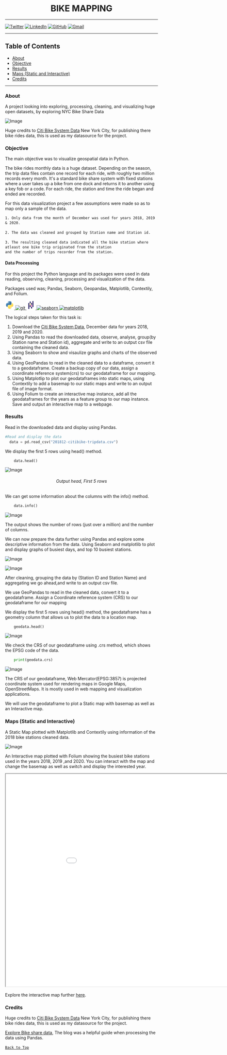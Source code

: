<a name="top"></a>
<h1 align="center">BIKE MAPPING</h1>

***
[![Twitter](https://img.shields.io/badge/tyson_okoth-%231DA1F2.svg?style=for-the-badge&logo=Twitter&logoColor=white)](https://twitter.com/tyson_okoth)
[![LinkedIn](https://img.shields.io/badge/linkedin-%230077B5.svg?style=for-the-badge&logo=linkedin&logoColor=white)](https://www.linkedin.com/in/okoth-tyson-0968a9178/)
[![GitHub](https://img.shields.io/badge/github-%23121011.svg?style=for-the-badge&logo=github&logoColor=white)](https://github.com/tokoth)
[![Gmail](https://img.shields.io/badge/Gmail-D14836?style=for-the-badge&logo=gmail&logoColor=white)](mailto:tysonokoth8@gmail.com)

***
## Table of Contents
* [About](#About)
* [Objective](#About)
* [Results](#Results)
* [Maps (Static and Interactive)](#Maps)
* [Credits](#Credits)

***

<a name="About"></a>
### About
A  project looking into exploring, processing, cleaning, and visualizing huge open datasets, by exploring NYC Bike Share Data

![Image](https://drive.google.com/uc?export=view&id=12RrVqvfGr7JIgHuept4swzHCWKOchnHF)
 
Huge credits to [Citi Bike System Data](https://ride.citibikenyc.com/system-data) New York City, for publishing there bike rides data, this is used as my datasource for the project.

### Objective

The main objective was to visualize geospatial data in Python.

The bike rides monthly data is a huge dataset. Depending on the season, the trip data files contain one record for each ride, with roughly two million records every month. It's a standard bike share system with fixed stations where a user takes up a bike from one dock and returns it to another using a key fob or a code. For each ride, the station and time the ride began and ended are recorded.

For this data visualization project a few assumptions were made so as to map only a sample of the data.

    1. Only data from the month of December was used for years 2018, 2019 & 2020.
    
    2. The data was cleaned and grouped by Station name and Station id.
    
    3. The resulting cleaned data indicated all the bike station where atleast one bike trip originated from the station
    and the number of trips recorder from the station.


#### Data Processing

For this project the Python language and its packages were used in
data reading, observing, cleaning, processing and visualization of the data.

Packages used was; Pandas, Seaborn, Geopandas, Matplotlib, Contextily, and Folium.

<p align="left">  <a href="https://www.python.org" target="_blank" rel="noreferrer"> <img src="https://raw.githubusercontent.com/devicons/devicon/master/icons/python/python-original.svg" alt="python" width="30" height="30"/> </a> <a href="https://git-scm.com/" target="_blank" rel="noreferrer"> <img src="https://www.vectorlogo.zone/logos/git-scm/git-scm-icon.svg" alt="git" width="30" height="30"/> </a> <a href="https://pandas.pydata.org/" target="_blank" rel="noreferrer"> <img src="https://raw.githubusercontent.com/devicons/devicon/2ae2a900d2f041da66e950e4d48052658d850630/icons/pandas/pandas-original.svg" alt="pandas" width="30" height="30"/> </a> <a href="https://seaborn.pydata.org/" target="_blank" rel="noreferrer"> <img src="https://seaborn.pydata.org/_images/logo-mark-lightbg.svg" alt="seaborn" width="30" height="30"/> </a>  <a href="https://matplotlib.org/" target="_blank" rel="noreferrer"> <img src="https://upload.wikimedia.org/wikipedia/commons/8/84/Matplotlib_icon.svg" alt="matplotlib" width="30" height="30"/> </a></p>


The logical steps taken for this task is:
1. Download the [Citi Bike System Data](https://ride.citibikenyc.com/system-data), December data for years 2018, 2019 and 2020. 
2. Using Pandas to read the downloaded data, observe, analyse, group(by Station name and Station id), aggregate and write to an output csv file containing the cleaned data.
3. Using Seaborn to show and visaulize graphs and charts of the observed data.
4. Using GeoPandas to read in the cleaned data to a dataframe, convert it to a geodataframe. Create a backup copy of our data, assign a coordinate reference system(crs) to our geodataframe for our mapping.
5. Using Matplotlip to plot our geodataframes into static maps, using Contextily to add a basemap to our static maps and write to an output file of image format.
6. Using Folium to create an interactive map instance, add all the geodataframes for the years as a feature group to our map instance. Save and output an interactive map to a webpage.

<a name="Results"></a>
### Results

Read in the downloaded data and display using Pandas.

  ```Python
 #Read and display the data
    data = pd.read_csv("201812-citibike-tripdata.csv")
```

We display the first 5 rows using head() method.
   
```Python
    data.head()
```

![Image](https://drive.google.com/uc?export=view&id=1doIVdoiJGHNn2Mas2wnC4-4wze8S8Nc1)
<h6 align="center">Output head, First 5 rows</h6>

We can get some information about the columns with the info() method.

```Python
    data.info()
```
![Image](https://drive.google.com/uc?export=view&id=1w78j-xzkyHdq6OOc-40E9hBVGS56uUcL)

The output shows the number of rows (just over a million) and the number of columns.

We can now prepare the data further using Pandas and explore some descriptive information from the data. 
Using Seaborn and matplotlib to plot and display graphs of busiest days, and top 10 busiest stations.

![Image](https://drive.google.com/uc?export=view&id=1UoY0_zKNhcNx0AqyGRMbXc0ch5A3kSf1)

![Image](https://drive.google.com/uc?export=view&id=18LqKspwDEi6eNE-PMNzQ4wj5fmgX025p)

After cleaning, grouping the data by (Station ID and Station Name) and aggregating we go ahead,and write to an output csv file.

We use GeoPandas to read in the cleaned data, convert it to a geodataframe. Assign a Coordinate reference system (CRS) to our geodataframe for our mapping

We display the first 5 rows using head() method, the geodataframe has a geometry column that allows us to plot the data to a location map.

```Python
    geodata.head()
```

![Image](https://drive.google.com/uc?export=view&id=1nhVr3_0OjZvORRTNsQnMDhIPZZRxXti5)

We check the CRS of our geodataframe using .crs method, which shows the EPSG code of the data.

```Python
    print(geodata.crs)
```

![Image](https://drive.google.com/uc?export=view&id=1zwrgfgcDSvmcbYABTeQIqZVyHmiOKccz)

The CRS of our geodataframe, Web Mercator(EPSG:3857) is projected coordinate system used for rendering maps in Google Maps, OpenStreetMaps. It is mostly used in web mapping and visualization applications.

We will use the geodataframe to plot a Static map with basemap as well as an Interactive map.


<a name="Maps"></a>
### Maps (Static and Interactive)

A Static Map plotted with Matplotlib and Contextily using information of the 2018 bike stations cleaned data.

![Image](https://drive.google.com/uc?export=view&id=1Y_ABD8DDLMuEzFMJaRdyIpNJhsgT2vtA)

An Interactive map plotted with Folium showing the busiest bike stations used in the years 2018, 2019 ,and 2020. 
You can interact with the map and change the basemap as well as switch and display the interested year.

<iframe src="interactive_map.html" height="700" width="1000"></iframe>

Explore the interactive map further [here](https://tokoth.github.io/Bike-mapping/interactive_map.html).

<a name="Credits"></a>
### Credits

Huge credits to [Citi Bike System Data](https://ride.citibikenyc.com/system-data) New York City, for publishing there bike rides data, this is used as my datasource for the project.

[Explore Bike share data](https://towardsdatascience.com/exploring-bike-share-data-3e3b2f28760c), The blog was a helpful guide when processing the data using Pandas. 

[`Back to Top`](#top)
